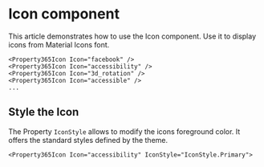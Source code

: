 # Icon component
This article demonstrates how to use the Icon component. Use it to display icons from Material Icons font.

```
<Property365Icon Icon="facebook" />
<Property365Icon Icon="accessibility" />
<Property365Icon Icon="3d_rotation" />
<Property365Icon Icon="accessible" />
...
```

## Style the Icon
The Property `IconStyle` allows to modify the icons foreground color. It offers the standard styles defined by the theme.

```
<Property365Icon Icon="accessibility" IconStyle="IconStyle.Primary">
```
